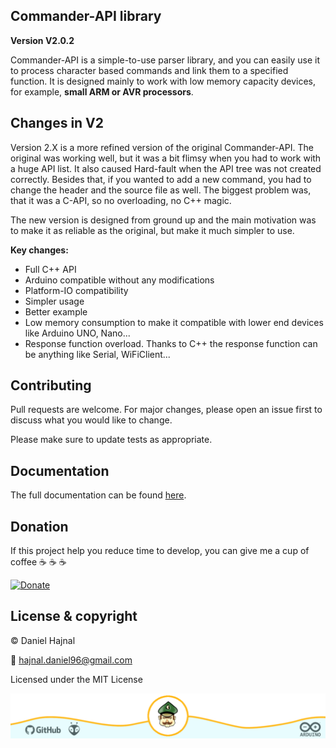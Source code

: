 ## Commander-API library
**Version V2.0.2**

Commander-API is a simple-to-use parser library, and you can easily use it to process character based commands and link them to a specified function. It is designed mainly to work with low memory capacity devices, for example, __small ARM or AVR processors__.

## Changes in V2

Version 2.X is a more refined version of the original Commander-API. The original was working well, but it was a bit flimsy when you had to work with a huge API list.
It also caused Hard-fault when the API tree was not created correctly. Besides that, if you wanted to add a new command, you had to change the header and the source
file as well. The biggest problem was, that it was a C-API, so no overloading, no C++ magic.

The new version is designed from ground up and the main motivation was to make it as reliable as the original, but make it much simpler to use.

__Key changes:__
* Full C++ API
* Arduino compatible without any modifications
* Platform-IO compatibility
* Simpler usage
* Better example
* Low memory consumption to make it compatible with lower end devices like Arduino UNO, Nano...
* Response function overload. Thanks to C++ the response function can be anything like Serial, WiFiClient...

## Contributing
Pull requests are welcome. For major changes, please open an issue first to discuss what you would like to change.

Please make sure to update tests as appropriate.

## Documentation

The full documentation can be found [here](https://dani007200964.github.io/Commander-API/html/index.html).

## Donation
If this project help you reduce time to develop, you can give me a cup of coffee :coffee: :coffee: :coffee:

[![Donate](https://img.shields.io/badge/Donate-PayPal-green.svg)](https://www.paypal.com/donate?hosted_button_id=YFGZD78H6K2CS)

## License & copyright
© Daniel Hajnal

:email: hajnal.daniel96@gmail.com

Licensed under the MIT License

![](/docs/images/footer_image.png)
